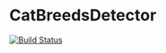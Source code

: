 # CatBreedsDetector

[![Build Status](https://dev.azure.com/YASoftware/Cat%20breeds%20detector/_apis/build/status/u-ashikov.CatBreedsDetector?branchName=master)](https://dev.azure.com/YASoftware/Cat%20breeds%20detector/_build/latest?definitionId=6&branchName=master)
